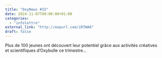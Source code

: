 ```yaml
---
title: "OxyNews #15"
date: 2024-11-07T00:00:00+01:00
categories: 
  - "infolettre"
external_link: "http://eepurl.com/iRTWA6"
draft: false
---
```

Plus de 100 jeunes ont découvert leur potentiel grâce aux activités créatives et scientifiques d’Oxybulle ce trimestre...
